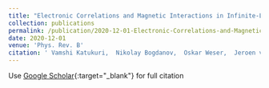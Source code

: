 ```yaml
---
title: "Electronic Correlations and Magnetic Interactions in Infinite-Layer textbackslashcevphantomNdNiO2vphantom"
collection: publications
permalink: /publication/2020-12-01-Electronic-Correlations-and-Magnetic-Interactions-in-Infinite-Layer-textbackslashcevphantomNdNiO2vphantom
date: 2020-12-01
venue: 'Phys. Rev. B'
citation: ' Vamshi Katukuri,  Nikolay Bogdanov,  Oskar Weser,  Jeroen van den Brink,  Ali Alavi; Electronic Correlations and Magnetic Interactions in Infinite-Layer NdNiO2; Phys. Rev. B, 2020.'
---
```

Use [Google Scholar](https://scholar.google.com/scholar?q=Electronic+Correlations+and+Magnetic+Interactions+in+Infinite+Layer+textbackslashcevphantomNdNiO2vphantom){:target="_blank"} for full citation